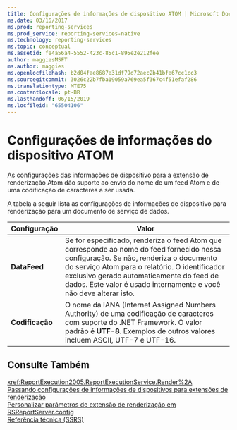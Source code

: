 ```yaml
---
title: Configurações de informações de dispositivo ATOM | Microsoft Docs
ms.date: 03/16/2017
ms.prod: reporting-services
ms.prod_service: reporting-services-native
ms.technology: reporting-services
ms.topic: conceptual
ms.assetid: fe4a56a4-5552-423c-85c1-895e2e212fee
author: maggiesMSFT
ms.author: maggies
ms.openlocfilehash: b2d04fae8687e31df79d72aec2b41bfe67cc1cc3
ms.sourcegitcommit: 3026c22b7fba19059a769ea5f367c4f51efaf286
ms.translationtype: MTE75
ms.contentlocale: pt-BR
ms.lasthandoff: 06/15/2019
ms.locfileid: "65504106"
---
```

# <a name="atom-device-information-settings"></a>Configurações de informações do dispositivo ATOM
  As configurações das informações de dispositivo para a extensão de renderização Atom dão suporte ao envio do nome de um feed Atom e de uma codificação de caracteres a ser usada.  
  
 A tabela a seguir lista as configurações de informações de dispositivo para renderização para um documento de serviço de dados.  
  
|Configuração|Valor|  
|-------------|-----------|  
|**DataFeed**|Se for especificado, renderiza o feed Atom que corresponde ao nome do feed fornecido nessa configuração. Se não, renderiza o documento do serviço Atom para o relatório. O identificador exclusivo gerado automaticamente do feed de dados. Este valor é usado internamente e você não deve alterar isto.|  
|**Codificação**|O nome da IANA (Internet Assigned Numbers Authority) de uma codificação de caracteres com suporte do .NET Framework. O valor padrão é **UTF-8**. Exemplos de outros valores incluem ASCII, UTF-7 e UTF-16.|  
  
## <a name="see-also"></a>Consulte Também  
 <xref:ReportExecution2005.ReportExecutionService.Render%2A>   
 [Passando configurações de informações de dispositivos para extensões de renderização](../reporting-services/report-server-web-service/net-framework/passing-device-information-settings-to-rendering-extensions.md)   
 [Personalizar parâmetros de extensão de renderização em RSReportServer.config](../reporting-services/customize-rendering-extension-parameters-in-rsreportserver-config.md)   
 [Referência técnica &#40;SSRS&#41;](../reporting-services/technical-reference-ssrs.md)  
  
  
